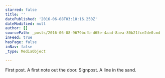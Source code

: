 ```yaml
---
starred: false
title: ''
datePublished: '2016-06-08T03:18:16.250Z'
dateModified: null
author: []
sourcePath: _posts/2016-06-08-9679bcfb-d65e-4aad-8aea-80b21fce2de0.md
inFeed: true
hasPage: false
inNav: false
_type: MediaObject

---
```

First post. A first note out the door. Signpost. A line in the sand.